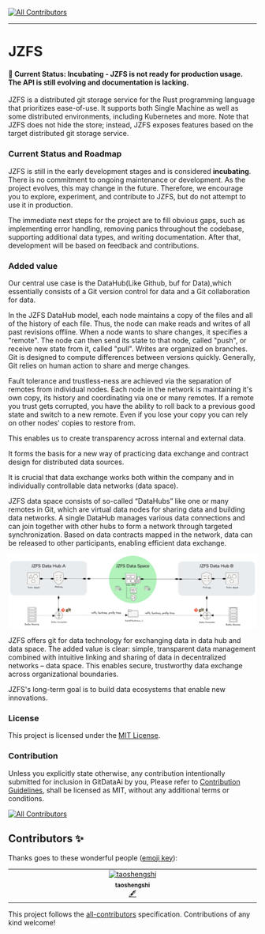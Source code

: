 
<!-- ALL-CONTRIBUTORS-BADGE:START - Do not remove or modify this section -->
[![All Contributors](https://img.shields.io/badge/all_contributors-1-orange.svg?style=flat-square)](#contributors-)
<!-- ALL-CONTRIBUTORS-BADGE:END -->
---

# JZFS

#### 🚧 Current Status: Incubating - JZFS is not ready for production usage. The API is still evolving and documentation is lacking.

JZFS is a distributed git storage service for the Rust programming language that prioritizes ease-of-use. It supports both Single Machine as well as some distributed environments, including Kubernetes and more. Note that JZFS does not hide the store; instead, JZFS exposes features based on the target distributed git storage service.

### Current Status and Roadmap

JZFS is still in the early development stages and is considered **incubating**. There is no commitment to ongoing maintenance or development. As the project evolves, this may change in the future. Therefore, we encourage you to explore, experiment, and contribute to JZFS, but do not attempt to use it in production.

The immediate next steps for the project are to fill obvious gaps, such as implementing error handling, removing panics throughout the codebase, supporting additional data types, and writing documentation. After that, development will be based on feedback and contributions.


### Added value
Our central use case is the DataHub(Like Github, buf for Data),which essentially consists of a Git version control for data and a Git collaboration for data.

In the JZFS DataHub model, each node maintains a copy of the files and all of the history of each file.
Thus, the node can make reads and writes of all past revisions offline.
When a node wants to share changes, it specifies a "remote".
The node can then send its state to that node, called "push", or receive new state from it, called "pull".
Writes are organized on branches.
Git is designed to compute differences between versions quickly.
Generally, Git relies on human action to share and merge changes.

Fault tolerance and trustless-ness are achieved via the separation of remotes from individual nodes. 
Each node in the network is maintaining it's own copy, its history and coordinating via one or many remotes. 
If a remote you trust gets corrupted, you have the ability to roll back to a previous good state and switch to a new remote. 
Even if you lose your copy you can rely on other nodes' copies to restore from.

This enables us to create transparency across internal and external data.

It forms the basis for a new way of practicing data exchange and contract design for distributed data sources.

It is crucial that data exchange works both within the company and in individually controllable data networks (data space).

JZFS data space consists of so-called “DataHubs”  like one or many remotes in Git, which are virtual data nodes for sharing data and building data networks.
A single DataHub manages various data connections and can join together with other hubs to form a network through targeted synchronization.
Based on data contracts mapped in the network, data can be released to other participants, enabling efficient data exchange.


![](./docs/jzfs-space.png)

JZFS offers git for data technology for exchanging data in data hub and data space. 
The added value is clear: simple, transparent data management combined with intuitive linking and sharing of data in decentralized networks – data space.
This enables secure, trustworthy data exchange across organizational boundaries.

JZFS's long-term goal is to build data ecosystems that enable new innovations.

### License

This project is licensed under the [MIT License].

[MIT License]: LICENSE

### Contribution

Unless you explicitly state otherwise, any contribution intentionally submitted for inclusion in GitDataAi by you, Please refer to [Contribution Guidelines](Contributing.md), shall be licensed as MIT, without any additional terms or conditions.





<!-- ALL-CONTRIBUTORS-BADGE:START - Do not remove or modify this section -->
[![All Contributors](https://img.shields.io/badge/all_contributors-0-orange.svg?style=flat-square)](#contributors-)
<!-- ALL-CONTRIBUTORS-BADGE:END -->
## Contributors ✨

Thanks goes to these wonderful people ([emoji key](https://allcontributors.org/docs/en/emoji-key)):
<!-- ALL-CONTRIBUTORS-LIST:START - Do not remove or modify this section -->
<!-- prettier-ignore-start -->
<!-- markdownlint-disable -->
<table>
  <tbody>
    <tr>
      <td align="center" valign="top" width="14.28%"><a href="https://github.com/taoshengshi"><img src="https://avatars.githubusercontent.com/u/33315004?v=4?s=100" width="100px;" alt="taoshengshi"/><br /><sub><b>taoshengshi</b></sub></a><br /><a href="#content-taoshengshi" title="Content">🖋</a></td>
    </tr>
  </tbody>
</table>

<!-- markdownlint-restore -->
<!-- prettier-ignore-end -->

<!-- ALL-CONTRIBUTORS-LIST:END -->

<!-- ALL-CONTRIBUTORS-LIST:START - Do not remove or modify this section -->
<!-- prettier-ignore-start -->
<!-- markdownlint-disable -->
<!-- markdownlint-restore -->
<!-- prettier-ignore-end -->
<!-- ALL-CONTRIBUTORS-LIST:END -->

This project follows the [all-contributors](https://github.com/all-contributors/all-contributors) specification. Contributions of any kind welcome!